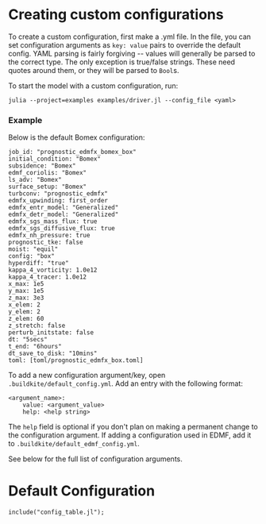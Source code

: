 
# Creating custom configurations
To create a custom configuration, first make a .yml file.
In the file, you can set configuration arguments as `key: value` pairs to override the default config.
YAML parsing is fairly forgiving -- values will generally be parsed to the correct type.
The only exception is true/false strings. These need quotes around them, or they will be parsed to `Bool`s.

To start the model with a custom configuration, run: 

`julia --project=examples examples/driver.jl --config_file <yaml>`

### Example
Below is the default Bomex configuration:
```
job_id: "prognostic_edmfx_bomex_box"
initial_condition: "Bomex"
subsidence: "Bomex"
edmf_coriolis: "Bomex"
ls_adv: "Bomex"
surface_setup: "Bomex"
turbconv: "prognostic_edmfx"
edmfx_upwinding: first_order
edmfx_entr_model: "Generalized"
edmfx_detr_model: "Generalized"
edmfx_sgs_mass_flux: true
edmfx_sgs_diffusive_flux: true
edmfx_nh_pressure: true
prognostic_tke: false
moist: "equil"
config: "box"
hyperdiff: "true"
kappa_4_vorticity: 1.0e12
kappa_4_tracer: 1.0e12
x_max: 1e5
y_max: 1e5
z_max: 3e3
x_elem: 2
y_elem: 2
z_elem: 60
z_stretch: false
perturb_initstate: false
dt: "5secs"
t_end: "6hours"
dt_save_to_disk: "10mins"
toml: [toml/prognostic_edmfx_box.toml]
```

To add a new configuration argument/key, open `.buildkite/default_config.yml`.
Add an entry with the following format:
```
<argument_name>:
    value: <argument_value>
    help: <help string>
```
The `help` field is optional if you don't plan on making a permanent change to the configuration argument.
If adding a configuration used in EDMF, add it to `.buildkite/default_edmf_config.yml`.

See below for the full list of configuration arguments.


# Default Configuration
```@example
include("config_table.jl");
```
